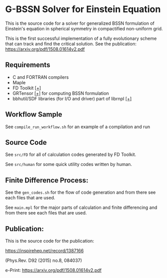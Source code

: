 G-BSSN Solver for Einstein Equation
===================================

This is the source code for a solver for generalized BSSN formulation of
Einstein's equation in spherical symmetry in compactified non-uniform grid.

This is the first successful implementation of a fully evolutionary scheme
that can track and find the critical solution. See the publication: <https://arxiv.org/pdf/1508.01614v2.pdf>



Requirements
------------

- C and FORTRAN compilers
- Maple
- FD Toolkit [[+]](http://rmanak.github.io/FD)
- GRTensor [[+]](http://grtensor.phy.queensu.ca/) for computing BSSN formulation
- bbhutil/SDF libraries (for I/O and driver) part of librnpl [[+]](http://laplace.phas.ubc.ca/People/arman/files/RNPL\_ref.pdf)


Workflow Sample
---------------

See ``compile_run_workflow.sh`` for an example of a compilation and run

Source Code
-----------

See ``src/FD`` for all of calculation codes generated by FD Toolkit.

See ``src/human`` for some quick utility codes written by human.


Finite Difference Process:
--------------------------

See the ``gen_codes.sh`` for the flow of code generation and from there see
each files that are used.

See ``main.mpl`` for the major parts of calculation and finite differencing and
from there see each files that are used.

Publication:
------------

This is the source code for the publication: 

<https://inspirehep.net/record/1387166>

(Phys.Rev. D92 (2015) no.8, 084037)

e-Print: <https://arxiv.org/pdf/1508.01614v2.pdf>


